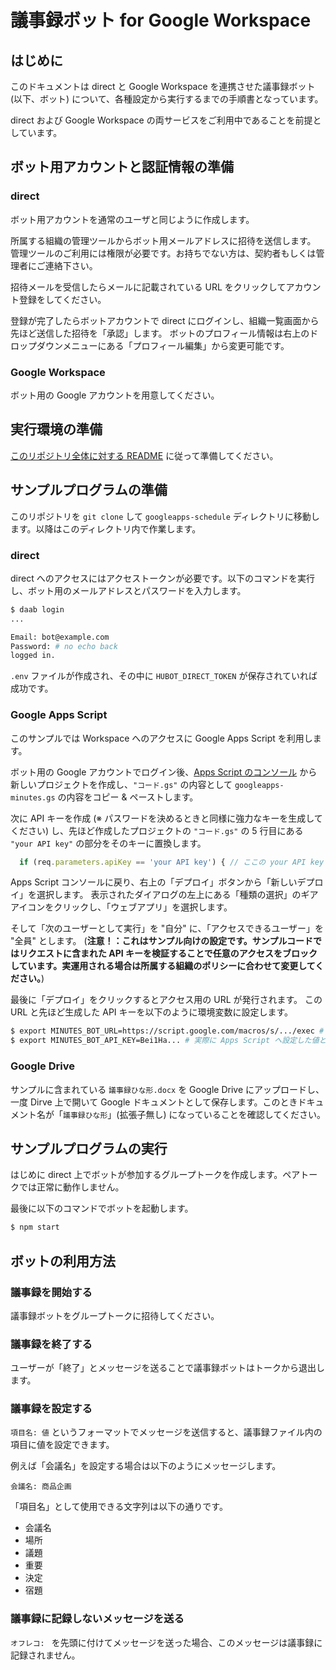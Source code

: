 # 議事録ボット for Google Workspace

## はじめに
このドキュメントは direct と Google Workspace を連携させた議事録ボット (以下、ボット) について、各種設定から実行するまでの手順書となっています。

direct および Google Workspace の両サービスをご利用中であることを前提としています。

## ボット用アカウントと認証情報の準備
### direct
ボット用アカウントを通常のユーザと同じように作成します。

所属する組織の管理ツールからボット用メールアドレスに招待を送信します。
管理ツールのご利用には権限が必要です。お持ちでない方は、契約者もしくは管理者にご連絡下さい。

招待メールを受信したらメールに記載されている URL をクリックしてアカウント登録をしてください。

登録が完了したらボットアカウントで direct にログインし、組織一覧画面から先ほど送信した招待を「承認」します。
ボットのプロフィール情報は右上のドロップダウンメニューにある「プロフィール編集」から変更可能です。

### Google Workspace
ボット用の Google アカウントを用意してください。

## 実行環境の準備
[このリポジトリ全体に対する README](../README.md) に従って準備してください。

## サンプルプログラムの準備
このリポジトリを `git clone` して `googleapps-schedule` ディレクトリに移動します。以降はこのディレクトリ内で作業します。

### direct
direct へのアクセスにはアクセストークンが必要です。以下のコマンドを実行し、ボット用のメールアドレスとパスワードを入力します。
```sh
$ daab login
...

Email: bot@example.com
Password: # no echo back
logged in.
```

`.env` ファイルが作成され、その中に `HUBOT_DIRECT_TOKEN` が保存されていれば成功です。

### Google Apps Script
このサンプルでは Workspace へのアクセスに Google Apps Script を利用します。

ボット用の Google アカウントでログイン後、[Apps Script のコンソール](https://script.google.com/home) から新しいプロジェクトを作成し、`"コード.gs"` の内容として `googleapps-minutes.gs` の内容をコピー & ペーストします。

次に API キーを作成 (※ パスワードを決めるときと同様に強力なキーを生成してください) し、先ほど作成したプロジェクトの `"コード.gs"` の 5 行目にある `"your API key"` の部分をそのキーに置換します。
```javascript
  if (req.parameters.apiKey == 'your API key') { // ここの your API key を生成したキーに変更する
```

Apps Script コンソールに戻り、右上の「デプロイ」ボタンから「新しいデプロイ」を選択します。
表示されたダイアログの左上にある「種類の選択」のギアアイコンをクリックし、「ウェブアプリ」を選択します。

そして「次のユーザーとして実行」を "自分" に、「アクセスできるユーザー」を "全員" とします。
(**注意！：これはサンプル向けの設定です。サンプルコードではリクエストに含まれた API キーを検証することで任意のアクセスをブロックしています。実運用される場合は所属する組織のポリシーに合わせて変更してください。**)

最後に「デプロイ」をクリックするとアクセス用の URL が発行されます。
この URL と先ほど生成した API キーを以下のように環境変数に設定します。
```sh
$ export MINUTES_BOT_URL=https://script.google.com/macros/s/.../exec # 発行された URL を指定してください
$ export MINUTES_BOT_API_KEY=Bei1Ha... # 実際に Apps Script へ設定した値と同じ値を指定してください
```

### Google Drive
サンプルに含まれている `議事録ひな形.docx` を Google Drive にアップロードし、一度 Dirve 上で開いて Google ドキュメントとして保存します。このときドキュメント名が「`議事録ひな形`」(拡張子無し) になっていることを確認してください。

## サンプルプログラムの実行
はじめに direct 上でボットが参加するグループトークを作成します。ペアトークでは正常に動作しません。

最後に以下のコマンドでボットを起動します。
```sh
$ npm start
```

## ボットの利用方法
### 議事録を開始する
議事録ボットをグループトークに招待してください。

### 議事録を終了する
ユーザーが「終了」とメッセージを送ることで議事録ボットはトークから退出します。

### 議事録を設定する
`項目名: 値` というフォーマットでメッセージを送信すると、議事録ファイル内の項目に値を設定できます。

例えば「会議名」を設定する場合は以下のようにメッセージします。
```
会議名: 商品企画
```

「項目名」として使用できる文字列は以下の通りです。
- 会議名
- 場所
- 議題
- 重要
- 決定
- 宿題

### 議事録に記録しないメッセージを送る
`オフレコ: ` を先頭に付けてメッセージを送った場合、このメッセージは議事録に記録されません。

